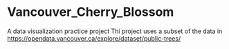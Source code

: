 # Vancouver_Cherry_Blossom
A data visualization practice project
Thi project uses a subset of the data in https://opendata.vancouver.ca/explore/dataset/public-trees/
